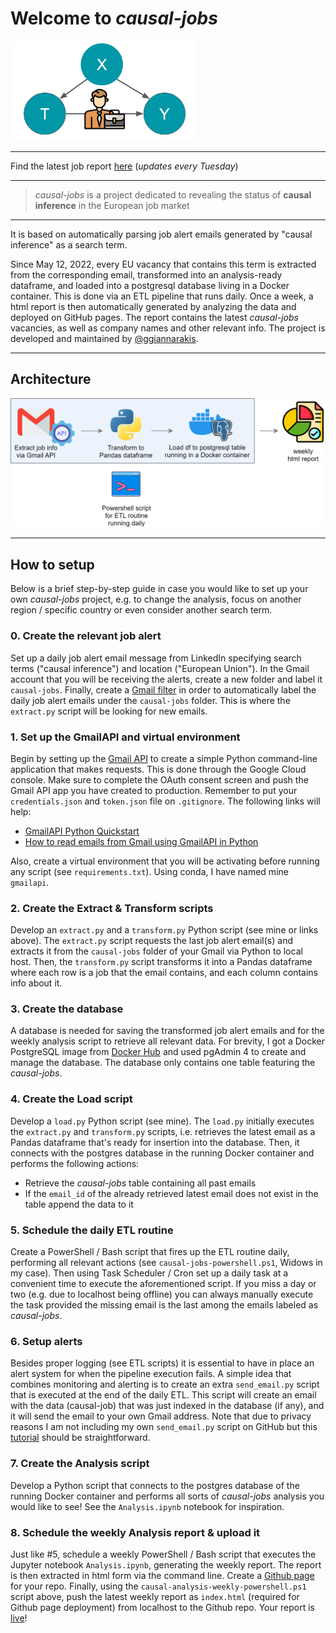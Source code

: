 # Welcome to *causal-jobs*

<img src="causal-jobs-img.png" width="296" height="160">

---

Find the latest job report [here](https://ggiannarakis.github.io/causal-jobs/) (*updates every Tuesday*)

---

> *causal-jobs* is a project
> dedicated to revealing the status of
> **causal inference** in the European job market

---

It is based on automatically parsing job alert
emails generated by "causal inference" as a
search term. 

Since May 12, 2022, every EU vacancy
that contains this term is extracted from the
corresponding email, transformed into an
analysis-ready dataframe, and loaded into a
postgresql database living in a Docker container. 
This is done via an ETL pipeline that runs daily. 
Once a week, a html report 
is then automatically generated by 
analyzing the data and deployed on GitHub pages. The report contains
the latest *causal-jobs* vacancies, as well as
company names and other
relevant info. The project is developed and maintained by [@ggiannarakis](https://github.com/ggiannarakis).

---

## Architecture

![](architecture-transparent.png)

---

[//]: # (## Wordcloud from all *causal-jobs* titles)

[//]: # ()
[//]: # (![]&#40;causal-wordcloud.png&#41;)

[//]: # ()
[//]: # (---)

## How to setup

Below is a brief step-by-step guide in case you would like to
set up your own *causal-jobs* project, e.g. to change the analysis,
focus on another region / specific country or even consider another search term.

### 0. Create the relevant job alert

Set up a daily job alert email message from LinkedIn
specifying search terms ("causal inference")
and location ("European Union"). In the Gmail account that you will be receiving
the alerts, create a new  folder
and label it ```causal-jobs```. Finally, create a
[Gmail filter](https://support.google.com/a/users/answer/9308833?hl=en)
in order to automatically label the daily job alert
emails under the ```causal-jobs``` folder. This is where
the ```extract.py``` script will be looking for new
emails.


### 1. Set up the GmailAPI and virtual environment

Begin by setting up the 
[Gmail API](https://developers.google.com/gmail/api) 
to create a simple Python command-line application 
that makes requests. This is done through the
Google Cloud console. Make sure to complete the
OAuth consent screen and push the Gmail API app you
have created to production. Remember to put your
```credentials.json``` and ```token.json```
file on ```.gitignore```. The following links
will help:

- [GmailAPI Python Quickstart](https://developers.google.com/gmail/api/quickstart/python)
- [How to read emails from Gmail using GmailAPI in Python](https://www.geeksforgeeks.org/how-to-read-emails-from-gmail-using-gmail-api-in-python/)

Also, create a virtual environment that you will be activating
before running any script (see ```requirements.txt```). Using conda, I have
named mine ```gmailapi```.

### 2. Create the Extract & Transform scripts

Develop an ```extract.py``` and a ```transform.py```
Python script (see mine or links above). The ```extract.py```
script requests the last job alert email(s)
and extracts it  from the ```causal-jobs``` 
folder of your Gmail via Python to local host. Then,
the ```transform.py``` script transforms it
into a Pandas dataframe where each row is a job 
that the email contains, and each column
contains info about it.

### 3. Create the database

A database is needed for saving the
transformed job alert emails and for the weekly
analysis script to retrieve all relevant data. For brevity, I
got a Docker PostgreSQL image from [Docker
Hub](https://hub.docker.com/_/postgres/) and used
pgAdmin 4 to create and manage the database. The
database only contains one table featuring the
*causal-jobs*.

### 4. Create the Load script

Develop a ```load.py``` Python script (see mine).
The ```load.py``` initially executes the 
```extract.py``` and ```transform.py``` scripts, i.e.
retrieves the latest email as a Pandas dataframe
that's ready for insertion into the database. 
Then, it connects with the postgres database in
the running Docker container 
and performs the following actions:

* Retrieve the *causal-jobs* table containing all past emails
* If the ```email_id``` of the already retrieved latest email does not exist in the table append the data to it

### 5. Schedule the daily ETL routine

Create a PowerShell / Bash script that fires up
the ETL routine daily, performing all relevant actions
(see ```causal-jobs-powershell.ps1```, Widows in my case). Then using Task Scheduler / Cron set up a daily task
at a convenient time to execute the aforementioned script.
If you miss a day or two (e.g. due to localhost being offline)
you can always manually execute the task provided the
missing email is the last among the emails labeled
as *causal-jobs*.

### 6. Setup alerts

Besides proper logging (see ETL scripts) it is essential to have in place an alert system
for when the pipeline execution fails. A simple idea that 
combines monitoring and alerting is to create an extra ```send_email.py```
script that is executed at the end of the daily ETL. 
This script will create an email with the data (causal-job)
that was just indexed in the database (if any), and it will send the email
to your own Gmail address.
Note that due to privacy reasons I am not including my own 
```send_email.py``` script on GitHub but this 
[tutorial](https://www.youtube.com/watch?v=g_j6ILT-X0k) should be straightforward.


### 7. Create the Analysis script

Develop a Python script that connects to the
postgres database of the running Docker container
and performs all sorts of 
*causal-jobs* analysis you would like
to see! See the ```Analysis.ipynb``` notebook 
for inspiration.

### 8. Schedule the weekly Analysis report & upload it

Just like #5, schedule a weekly PowerShell / Bash
script that executes the Jupyter notebook 
```Analysis.ipynb```, generating the weekly report.
The report is then extracted in 
html form via the command line.
Create a [Github page](https://pages.github.com/)
for your repo.
Finally, using the 
```causal-analysis-weekly-powershell.ps1```
script above, 
push the latest weekly report as ```index.html```
(required for Github page deployment)
from localhost to the Github repo. Your report is
[live](https://ggiannarakis.github.io/causal-jobs/)!